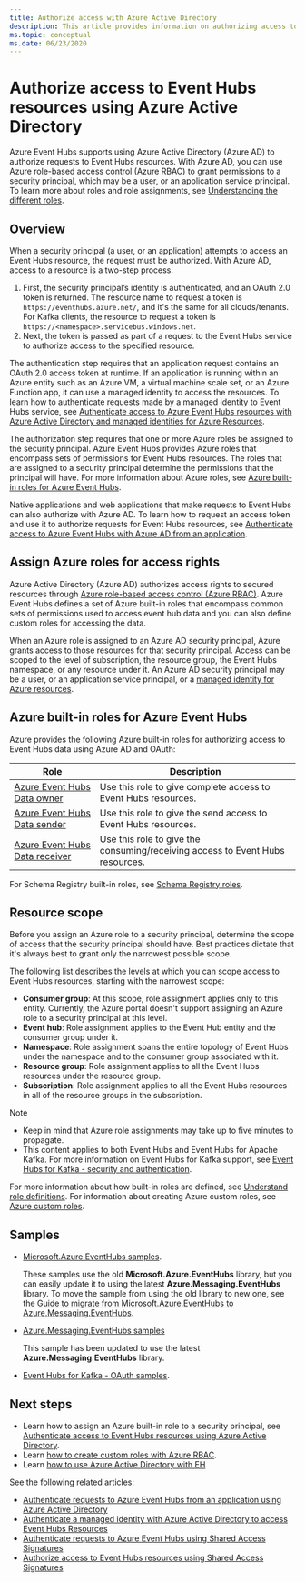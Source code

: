 ```yaml
---
title: Authorize access with Azure Active Directory
description: This article provides information on authorizing access to Event Hubs resources using Azure Active Directory. 
ms.topic: conceptual
ms.date: 06/23/2020
---
```


# Authorize access to Event Hubs resources using Azure Active Directory
Azure Event Hubs supports using Azure Active Directory (Azure AD) to authorize requests to Event Hubs resources. With Azure AD, you can use Azure role-based access control (Azure RBAC) to grant permissions to a security principal, which may be a user, or an application service principal. To learn more about roles and role assignments, see [Understanding the different roles](../role-based-access-control/overview.md).

## Overview
When a security principal (a user, or an application) attempts to access an Event Hubs resource, the request must be authorized. With Azure AD, access to a resource is a two-step process. 

 1. First, the security principal’s identity is authenticated, and an OAuth 2.0 token is returned. The resource name to request a token is `https://eventhubs.azure.net/`, and it's the same for all clouds/tenants. For Kafka clients, the resource to request a token is `https://<namespace>.servicebus.windows.net`.
 1. Next, the token is passed as part of a request to the Event Hubs service to authorize access to the specified resource.

The authentication step requires that an application request contains an OAuth 2.0 access token at runtime. If an application is running within an Azure entity such as an Azure VM,  a virtual machine scale set, or an Azure Function app, it can use a managed identity to access the resources. To learn how to authenticate requests made by a managed identity to Event Hubs service, see [Authenticate access to Azure Event Hubs resources with Azure Active Directory and managed identities for Azure Resources](authenticate-managed-identity.md). 

The authorization step requires that one or more Azure roles be assigned to the security principal. Azure Event Hubs provides Azure roles that encompass sets of permissions for Event Hubs resources. The roles that are assigned to a security principal determine the permissions that the principal will have. For more information about Azure roles, see [Azure built-in roles for Azure Event Hubs](#azure-built-in-roles-for-azure-event-hubs). 

Native applications and web applications that make requests to Event Hubs can also authorize with Azure AD. To learn how to request an access token and use it to authorize requests for Event Hubs resources, see [Authenticate access to Azure Event Hubs with Azure AD from an application](authenticate-application.md). 

## Assign Azure roles for access rights
Azure Active Directory (Azure AD) authorizes access rights to secured resources through [Azure role-based access control (Azure RBAC)](../role-based-access-control/overview.md). Azure Event Hubs defines a set of Azure built-in roles that encompass common sets of permissions used to access event hub data and you can also define custom roles for accessing the data.

When an Azure role is assigned to an Azure AD security principal, Azure grants access to those resources for that security principal. Access can be scoped to the level of subscription, the resource group, the Event Hubs namespace, or any resource under it. An Azure AD security principal may be a user, or an application service principal, or a [managed identity for Azure resources](../active-directory/managed-identities-azure-resources/overview.md).

## Azure built-in roles for Azure Event Hubs
Azure provides the following Azure built-in roles for authorizing access to Event Hubs data using Azure AD and OAuth:

| Role | Description | 
| ---- | ----------- | 
| [Azure Event Hubs Data owner](../role-based-access-control/built-in-roles.md#azure-event-hubs-data-owner) | Use this role to give complete access to Event Hubs resources. |
| [Azure Event Hubs Data sender](../role-based-access-control/built-in-roles.md#azure-event-hubs-data-sender) | Use this role to give the send access to Event Hubs resources. |
| [Azure Event Hubs Data receiver](../role-based-access-control/built-in-roles.md#azure-event-hubs-data-receiver) | Use this role to give the consuming/receiving access to Event Hubs resources. |

For Schema Registry built-in roles, see [Schema Registry roles](schema-registry-overview.md#azure-role-based-access-control).

## Resource scope 
Before you assign an Azure role to a security principal, determine the scope of access that the security principal should have. Best practices dictate that it's always best to grant only the narrowest possible scope.

The following list describes the levels at which you can scope access to Event Hubs resources, starting with the narrowest scope:

- **Consumer group**: At this scope, role assignment applies only to this entity. Currently, the Azure portal doesn't support assigning an Azure role to a security principal at this level. 
- **Event hub**: Role assignment applies to the Event Hub entity and the consumer group under it.
- **Namespace**: Role assignment spans the entire topology of Event Hubs under the namespace and to the consumer group associated with it.
- **Resource group**: Role assignment applies to all the Event Hubs resources under the resource group.
- **Subscription**: Role assignment applies to all the Event Hubs resources in all of the resource groups in the subscription.

> [!NOTE]
> - Keep in mind that Azure role assignments may take up to five minutes to propagate. 
> - This content applies to both Event Hubs and Event Hubs for Apache Kafka. For more information on Event Hubs for Kafka support, see [Event Hubs for Kafka - security and authentication](event-hubs-for-kafka-ecosystem-overview.md#security-and-authentication).


For more information about how built-in roles are defined, see [Understand role definitions](../role-based-access-control/role-definitions.md#management-and-data-operations). For information about creating Azure custom roles, see [Azure custom roles](../role-based-access-control/custom-roles.md).



## Samples
- [Microsoft.Azure.EventHubs samples](https://github.com/Azure/azure-event-hubs/tree/master/samples/DotNet/Microsoft.Azure.EventHubs/Rbac). 
    
    These samples use the old **Microsoft.Azure.EventHubs** library, but you can easily update it to using the latest **Azure.Messaging.EventHubs** library. To move the sample from using the old library to new one, see the [Guide to migrate from Microsoft.Azure.EventHubs to Azure.Messaging.EventHubs](https://github.com/Azure/azure-sdk-for-net/blob/master/sdk/eventhub/Azure.Messaging.EventHubs/MigrationGuide.md).
- [Azure.Messaging.EventHubs samples](https://github.com/Azure/azure-event-hubs/tree/master/samples/DotNet/Azure.Messaging.EventHubs/ManagedIdentityWebApp)

    This sample has been updated to use the latest **Azure.Messaging.EventHubs** library.
- [Event Hubs for Kafka - OAuth samples](https://github.com/Azure/azure-event-hubs-for-kafka/tree/master/tutorials/oauth). 


## Next steps
- Learn how to assign an Azure built-in role to a security principal, see [Authenticate access to Event Hubs resources using Azure Active Directory](authenticate-application.md).
- Learn [how to create custom roles with Azure RBAC](https://github.com/Azure/azure-event-hubs/tree/master/samples/DotNet/Microsoft.Azure.EventHubs/Rbac/CustomRole).
- Learn [how to use Azure Active Directory with EH](https://github.com/Azure/azure-event-hubs/tree/master/samples/DotNet/Microsoft.Azure.EventHubs/Rbac/AzureEventHubsSDK)

See the following related articles:

- [Authenticate requests to Azure Event Hubs from an application using Azure Active Directory](authenticate-application.md)
- [Authenticate a managed identity with Azure Active Directory to access Event Hubs Resources](authenticate-managed-identity.md)
- [Authenticate requests to Azure Event Hubs using Shared Access Signatures](authenticate-shared-access-signature.md)
- [Authorize access to Event Hubs resources using Shared Access Signatures](authorize-access-shared-access-signature.md)

